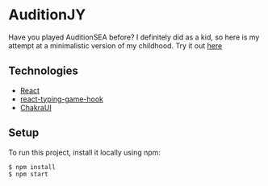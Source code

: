 # AuditionJY

Have you played AuditionSEA before? I definitely did as a kid, so here is my attempt at a minimalistic version of my childhood. Try it out [here](https://audition-jy-git-main-lhinjy.vercel.app/)

## Technologies

-   [React](https://github.com/reactjs/reactjs.org)
-   [react-typing-game-hook](https://github.com/jokarz/react-typing-game-hook)
-   [ChakraUI](https://chakra-ui.com/getting-started)

## Setup

To run this project, install it locally using npm:

```
$ npm install
$ npm start
```
